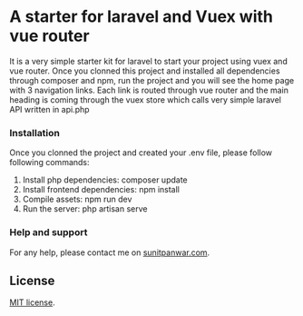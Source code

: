 

# A starter for laravel and Vuex with vue router
It is a very simple starter kit for laravel to start your project using vuex and vue router. Once you clonned this project and installed all dependencies through composer and npm, run the project and you will see the home page with 3 navigation links. Each link is routed through vue router and the main heading is coming through the vuex store which calls very simple laravel API written in api.php

### Installation
Once you clonned the project and created your .env file, please follow following commands:
1. Install php dependencies: composer update
2. Install frontend dependencies: npm install
3. Compile assets: npm run dev  
4. Run the server: php artisan serve


### Help and support

For any help, please contact me on [sunitpanwar.com](http://sunitpanwar.com/).

## License

[MIT license](https://opensource.org/licenses/MIT).

